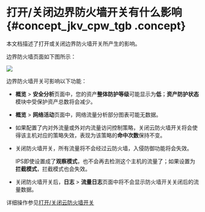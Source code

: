 # 打开/关闭边界防火墙开关有什么影响 {#concept_jkv_cpw_tgb .concept}

本文档描述了打开或关闭边界防火墙开关所产生的影响。

边界防火墙页面如下图所示：

![](http://static-aliyun-doc.oss-cn-hangzhou.aliyuncs.com/assets/img/124495/155050934738959_zh-CN.png)

边界防火墙开关可影响以下功能：

-   **概览** \> **安全分析**页面中，您的资产**整体防护等级**可能显示为**低**；**资产防护状态**模块中受保护资产总数将会减少。
-   **概览** \> **网络活动**页面中，网络流量分析部分图表可能无数据。
-   如果配置了内对外流量或外对内流量访问控制策略，关闭云防火墙开关将会使得该主机对应的策略失效，表现为该策略的**命中次数**保持不变。
-   关闭防火墙开关，所有流量将不会经过云防火墙，入侵防御功能将会失效。

    IPS即使设置成了**观察模式**，也不会再去检测这个主机的流量了；如果设置为**拦截模式**，拦截模式也会失效。

-   关闭防火墙开关后，**日志** \> **流量日志**页面中将不会显示防火墙开关关闭后的流量数据。

详细操作参见[打开/关闭云防火墙开关](../../../../../cn.zh-CN/用户指南/打开__关闭云防火墙开关.md#)

